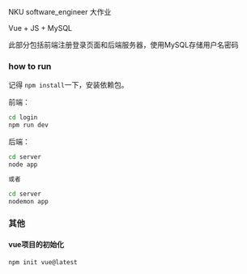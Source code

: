 NKU software_engineer 大作业

Vue + JS + MySQL

此部分包括前端注册登录页面和后端服务器，使用MySQL存储用户名密码

### how to run

记得 `npm install`一下，安装依赖包。

前端：

```cmd
cd login
npm run dev
```

后端：

```cmd
cd server
node app

或者

cd server
nodemon app
```

### 其他
#### vue项目的初始化

```cmd
npm init vue@latest
```


